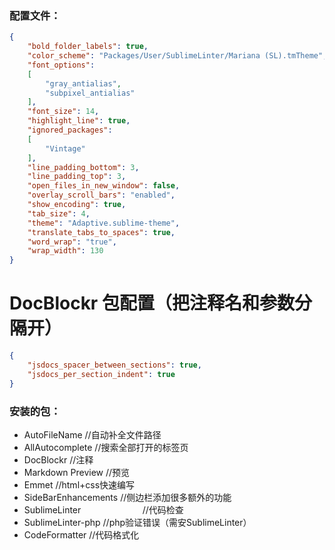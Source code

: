 ### 配置文件：
```json
{
	"bold_folder_labels": true,
	"color_scheme": "Packages/User/SublimeLinter/Mariana (SL).tmTheme",
	"font_options":
	[
		"gray_antialias",
		"subpixel_antialias"
	],
	"font_size": 14,
	"highlight_line": true,
	"ignored_packages":
	[
		"Vintage"
	],
	"line_padding_bottom": 3,
	"line_padding_top": 3,
	"open_files_in_new_window": false,
	"overlay_scroll_bars": "enabled",
	"show_encoding": true,
	"tab_size": 4,
	"theme": "Adaptive.sublime-theme",
	"translate_tabs_to_spaces": true,
	"word_wrap": "true",
	"wrap_width": 130
}
```


# DocBlockr 包配置（把注释名和参数分隔开）

```json
{
	"jsdocs_spacer_between_sections": true,
	"jsdocs_per_section_indent": true
}
```

### 安装的包：

* AutoFileName                          //自动补全文件路径
* AllAutocomplete                       //搜索全部打开的标签页
* DocBlockr                             //注释
* Markdown Preview                   	//预览
* Emmet                                 //html+css快速编写
* SideBarEnhancements             	//侧边栏添加很多额外的功能
* SublimeLinter                         //代码检查
* SublimeLinter-php			//php验证错误（需安SublimeLinter）
* CodeFormatter 			//代码格式化
